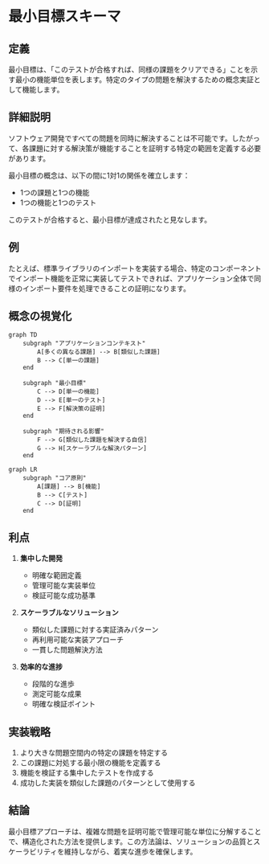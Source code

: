 # 最小目標スキーマ

## 定義
最小目標は、「このテストが合格すれば、同様の課題をクリアできる」ことを示す最小の機能単位を表します。特定のタイプの問題を解決するための概念実証として機能します。

## 詳細説明
ソフトウェア開発ですべての問題を同時に解決することは不可能です。したがって、各課題に対する解決策が機能することを証明する特定の範囲を定義する必要があります。

最小目標の概念は、以下の間に1対1の関係を確立します：
- 1つの課題と1つの機能
- 1つの機能と1つのテスト

このテストが合格すると、最小目標が達成されたと見なします。

## 例
たとえば、標準ライブラリのインポートを実装する場合、特定のコンポーネントでインポート機能を正常に実装してテストできれば、アプリケーション全体で同様のインポート要件を処理できることの証明になります。

## 概念の視覚化

```mermaid
graph TD
    subgraph "アプリケーションコンテキスト"
        A[多くの異なる課題] --> B[類似した課題]
        B --> C[単一の課題]
    end
    
    subgraph "最小目標"
        C --> D[単一の機能]
        D --> E[単一のテスト]
        E --> F[解決策の証明]
    end
    
    subgraph "期待される影響"
        F --> G[類似した課題を解決する自信]
        G --> H[スケーラブルな解決パターン]
    end
```

```mermaid
graph LR
    subgraph "コア原則"
        A[課題] --> B[機能]
        B --> C[テスト]
        C --> D[証明]
    end
```

## 利点
1. **集中した開発**
   - 明確な範囲定義
   - 管理可能な実装単位
   - 検証可能な成功基準

2. **スケーラブルなソリューション**
   - 類似した課題に対する実証済みパターン
   - 再利用可能な実装アプローチ
   - 一貫した問題解決方法

3. **効率的な進捗**
   - 段階的な進歩
   - 測定可能な成果
   - 明確な検証ポイント

## 実装戦略
1. より大きな問題空間内の特定の課題を特定する
2. この課題に対処する最小限の機能を定義する
3. 機能を検証する集中したテストを作成する
4. 成功した実装を類似した課題のパターンとして使用する

## 結論
最小目標アプローチは、複雑な問題を証明可能で管理可能な単位に分解することで、構造化された方法を提供します。この方法論は、ソリューションの品質とスケーラビリティを維持しながら、着実な進歩を確保します。 